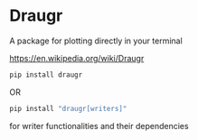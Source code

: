 # Draugr

A package for plotting directly in your terminal

https://en.wikipedia.org/wiki/Draugr

```bash
pip install draugr
```

OR 

```bash
pip install "draugr[writers]"
```

for writer functionalities and their dependencies